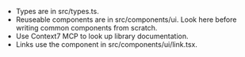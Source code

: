 * Types are in src/types.ts.
* Reuseable components are in src/components/ui. Look here before writing common
  components from scratch.
* Use Context7 MCP to look up library documentation.
* Links use the component in src/components/ui/link.tsx.